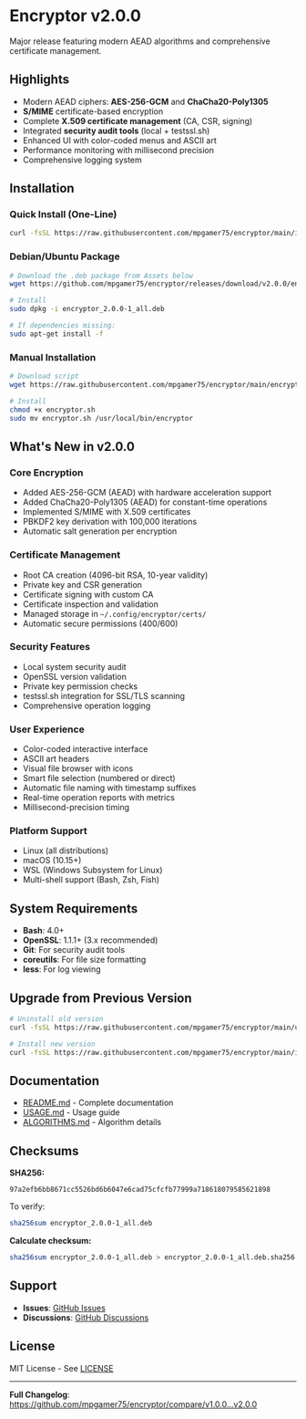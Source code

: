 # Encryptor v2.0.0

Major release featuring modern AEAD algorithms and comprehensive certificate management.

## Highlights

- Modern AEAD ciphers: **AES-256-GCM** and **ChaCha20-Poly1305**
- **S/MIME** certificate-based encryption
- Complete **X.509 certificate management** (CA, CSR, signing)
- Integrated **security audit tools** (local + testssl.sh)
- Enhanced UI with color-coded menus and ASCII art
- Performance monitoring with millisecond precision
- Comprehensive logging system

## Installation

### Quick Install (One-Line)

```bash
curl -fsSL https://raw.githubusercontent.com/mpgamer75/encryptor/main/install.sh | bash
```

### Debian/Ubuntu Package

```bash
# Download the .deb package from Assets below
wget https://github.com/mpgamer75/encryptor/releases/download/v2.0.0/encryptor_2.0.0-1_all.deb

# Install
sudo dpkg -i encryptor_2.0.0-1_all.deb

# If dependencies missing:
sudo apt-get install -f
```

### Manual Installation

```bash
# Download script
wget https://raw.githubusercontent.com/mpgamer75/encryptor/main/encryptor.sh

# Install
chmod +x encryptor.sh
sudo mv encryptor.sh /usr/local/bin/encryptor
```

## What's New in v2.0.0

### Core Encryption
- Added AES-256-GCM (AEAD) with hardware acceleration support
- Added ChaCha20-Poly1305 (AEAD) for constant-time operations
- Implemented S/MIME with X.509 certificates
- PBKDF2 key derivation with 100,000 iterations
- Automatic salt generation per encryption

### Certificate Management
- Root CA creation (4096-bit RSA, 10-year validity)
- Private key and CSR generation
- Certificate signing with custom CA
- Certificate inspection and validation
- Managed storage in `~/.config/encryptor/certs/`
- Automatic secure permissions (400/600)

### Security Features
- Local system security audit
- OpenSSL version validation
- Private key permission checks
- testssl.sh integration for SSL/TLS scanning
- Comprehensive operation logging

### User Experience
- Color-coded interactive interface
- ASCII art headers
- Visual file browser with icons
- Smart file selection (numbered or direct)
- Automatic file naming with timestamp suffixes
- Real-time operation reports with metrics
- Millisecond-precision timing

### Platform Support
- Linux (all distributions)
- macOS (10.15+)
- WSL (Windows Subsystem for Linux)
- Multi-shell support (Bash, Zsh, Fish)

## System Requirements

- **Bash**: 4.0+
- **OpenSSL**: 1.1.1+ (3.x recommended)
- **Git**: For security audit tools
- **coreutils**: For file size formatting
- **less**: For log viewing

## Upgrade from Previous Version

```bash
# Uninstall old version
curl -fsSL https://raw.githubusercontent.com/mpgamer75/encryptor/main/uninstall.sh | bash

# Install new version
curl -fsSL https://raw.githubusercontent.com/mpgamer75/encryptor/main/install.sh | bash
```

## Documentation

- [README.md](https://github.com/mpgamer75/encryptor/blob/main/README.md) - Complete documentation
- [USAGE.md](https://github.com/mpgamer75/encryptor/blob/main/docs/USAGE.md) - Usage guide
- [ALGORITHMS.md](https://github.com/mpgamer75/encryptor/blob/main/docs/ALGORITHMS.md) - Algorithm details

## Checksums

**SHA256:**
```
97a2efb6bb8671cc5526bd6b6047e6cad75cfcfb77999a718618079585621898
```

To verify:
```bash
sha256sum encryptor_2.0.0-1_all.deb
```

**Calculate checksum:**
```bash
sha256sum encryptor_2.0.0-1_all.deb > encryptor_2.0.0-1_all.deb.sha256
```

## Support

- **Issues**: [GitHub Issues](https://github.com/mpgamer75/encryptor/issues)
- **Discussions**: [GitHub Discussions](https://github.com/mpgamer75/encryptor/discussions)

## License

MIT License - See [LICENSE](https://github.com/mpgamer75/encryptor/blob/main/LICENSE)

---

**Full Changelog**: https://github.com/mpgamer75/encryptor/compare/v1.0.0...v2.0.0


